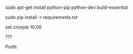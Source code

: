 sudo apt-get install python-pip python-dev build-essential 

sudo pip install -r requirements.txt

set cronjob 10:00

???

Profit


